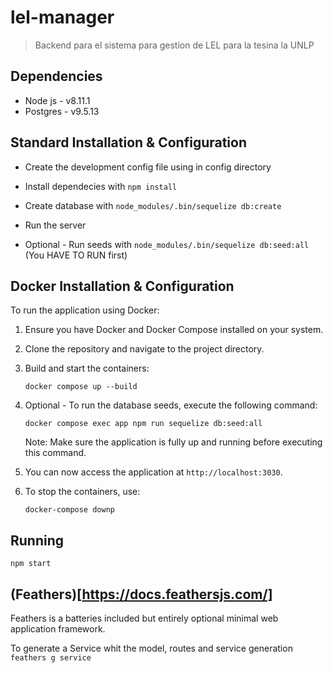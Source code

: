 # lel-manager

> Backend para el sistema para gestion de LEL para la tesina la UNLP

## Dependencies

- Node js - v8.11.1
- Postgres - v9.5.13

## Standard Installation & Configuration

- Create the development config file using in config directory

- Install dependecies with `npm install`

- Create database with `node_modules/.bin/sequelize db:create`

- Run the server

- Optional - Run seeds with `node_modules/.bin/sequelize db:seed:all` (You HAVE TO RUN first)

## Docker Installation & Configuration

To run the application using Docker:

1. Ensure you have Docker and Docker Compose installed on your system.

2. Clone the repository and navigate to the project directory.

3. Build and start the containers:

   ```
   docker compose up --build
   ```

4. Optional - To run the database seeds, execute the following command:

   ```
   docker compose exec app npm run sequelize db:seed:all
   ```

   Note: Make sure the application is fully up and running before executing this command.

5. You can now access the application at `http://localhost:3030`.

6. To stop the containers, use:
   ```
   docker-compose downp
   ```

## Running

`npm start`

## (Feathers)[https://docs.feathersjs.com/]

Feathers is a batteries included but entirely optional minimal web application framework.

To generate a Service whit the model, routes and service generation
`feathers g service`
